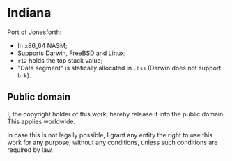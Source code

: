 # Indiana

Port of Jonesforth:

- In x86_64 NASM;
- Supports Darwin, FreeBSD and Linux;
- `r12` holds the top stack value;
- "Data segment" is statically allocated in `.bss` (Darwin does not support `brk`).

## Public domain

I, the copyright holder of this work, hereby release it into the public domain.
This applies worldwide.

In case this is not legally possible, I grant any entity the right to use this
work for any purpose, without any conditions, unless such conditions are
required by law.
